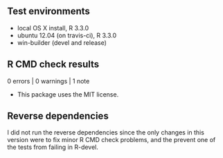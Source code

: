 ## Test environments
* local OS X install, R 3.3.0
* ubuntu 12.04 (on travis-ci), R 3.3.0
* win-builder (devel and release)

## R CMD check results

0 errors | 0 warnings | 1 note

* This package uses the MIT license.

## Reverse dependencies

I did not run the reverse dependencies since the only changes in this version were to fix minor R CMD check problems, and the prevent one of the tests from failing in R-devel.
